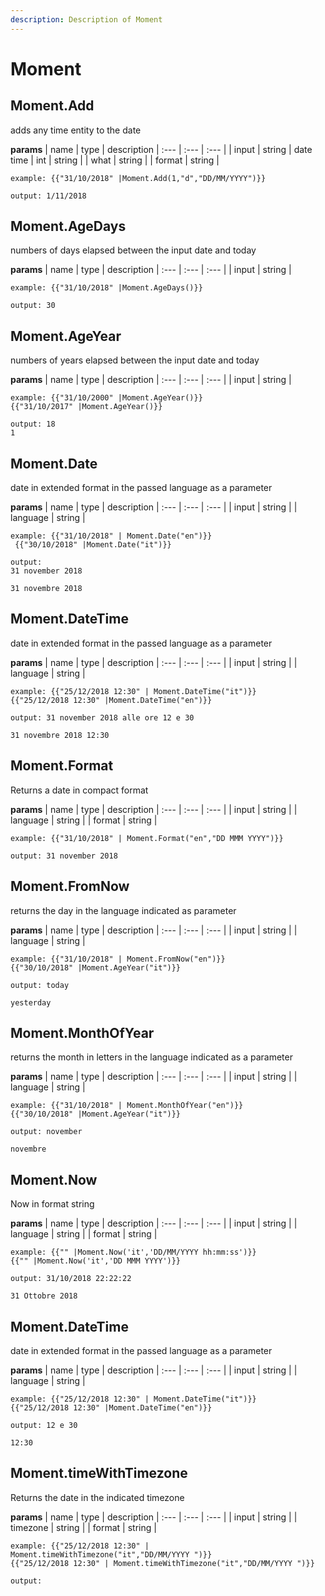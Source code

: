 ```yaml
---
description: Description of Moment
---
```


# Moment


## Moment.Add
adds any time entity to the date


**params**
    | name | type  | description
    | :--- | :---  | :---        |
    | input | string  | date time
    | int | string  | 
    | what | string  | 
    | format | string  | 


```
example: {{"31/10/2018" |Moment.Add(1,"d","DD/MM/YYYY")}}

output: 1/11/2018

```
## Moment.AgeDays
numbers of days elapsed between the input date and today


**params**
    | name | type  | description
    | :--- | :---  | :---        |
    | input | string  | 


```
example: {{"31/10/2018" |Moment.AgeDays()}}

output: 30

```
## Moment.AgeYear
numbers of years elapsed between the input date and today


**params**
    | name | type  | description
    | :--- | :---  | :---        |
    | input | string  | 


```
example: {{"31/10/2000" |Moment.AgeYear()}}
{{"31/10/2017" |Moment.AgeYear()}}

output: 18
1

```
## Moment.Date
date in extended format in the passed language as a parameter


**params**
    | name | type  | description
    | :--- | :---  | :---        |
    | input | string  | 
    | language | string  | 


```
example: {{"31/10/2018" | Moment.Date("en")}}
 {{"30/10/2018" |Moment.Date("it")}}

output: 
31 november 2018

31 novembre 2018

```
## Moment.DateTime
date in extended format in the passed language as a parameter


**params**
    | name | type  | description
    | :--- | :---  | :---        |
    | input | string  | 
    | language | string  | 


```
example: {{"25/12/2018 12:30" | Moment.DateTime("it")}}
{{"25/12/2018 12:30" |Moment.DateTime("en")}}

output: 31 november 2018 alle ore 12 e 30

31 novembre 2018 12:30

```
## Moment.Format
Returns a date in compact format


**params**
    | name | type  | description
    | :--- | :---  | :---        |
    | input | string  | 
    | language | string  | 
    | format | string  | 


```
example: {{"31/10/2018" | Moment.Format("en","DD MMM YYYY")}}

output: 31 november 2018

```
## Moment.FromNow
returns the day in the language indicated as parameter


**params**
    | name | type  | description
    | :--- | :---  | :---        |
    | input | string  | 
    | language | string  | 


```
example: {{"31/10/2018" | Moment.FromNow("en")}}
{{"30/10/2018" |Moment.AgeYear("it")}}

output: today

yesterday

```
## Moment.MonthOfYear
returns the month in letters in the language indicated as a parameter


**params**
    | name | type  | description
    | :--- | :---  | :---        |
    | input | string  | 
    | language | string  | 


```
example: {{"31/10/2018" | Moment.MonthOfYear("en")}}
{{"30/10/2018" |Moment.AgeYear("it")}}

output: november

novembre

```
## Moment.Now
Now in format string


**params**
    | name | type  | description
    | :--- | :---  | :---        |
    | input | string  | 
    | language | string  | 
    | format | string  | 


```
example: {{"" |Moment.Now('it','DD/MM/YYYY hh:mm:ss')}}
{{"" |Moment.Now('it','DD MMM YYYY')}}

output: 31/10/2018 22:22:22

31 Ottobre 2018

```
## Moment.DateTime
date in extended format in the passed language as a parameter


**params**
    | name | type  | description
    | :--- | :---  | :---        |
    | input | string  | 
    | language | string  | 


```
example: {{"25/12/2018 12:30" | Moment.DateTime("it")}}
{{"25/12/2018 12:30" |Moment.DateTime("en")}}

output: 12 e 30

12:30

```
## Moment.timeWithTimezone
Returns the date in the indicated timezone


**params**
    | name | type  | description
    | :--- | :---  | :---        |
    | input | string  | 
    | timezone | string  | 
    | format | string  | 


```
example: {{"25/12/2018 12:30" | Moment.timeWithTimezone("it","DD/MM/YYYY ")}}
{{"25/12/2018 12:30" | Moment.timeWithTimezone("it","DD/MM/YYYY ")}}

output: 

```



